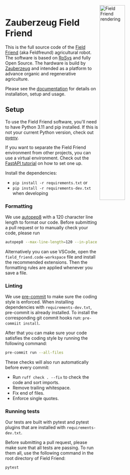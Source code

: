 <img src="https://github.com/zauberzeug/field_friend/raw/main/assets/field_friend.webp"  alt="Field Friend rendering" width="40%" align="right" />

# Zauberzeug Field Friend

This is the full source code of the [Field Friend](http://feldfreund.de) (aka Feldfreund) agricultural robot.
The software is based on [RoSys](https://rosys.io) and fully Open Source.
The hardware is build by [Zauberzeug](http://zauberzeug.com) and intended as a platform to advance organic and regenerative agriculture.

Please see the [documentation](https://docs.feldfreund.de) for details on installation, setup and usage.

## Setup

To use the Field Friend software, you'll need to have Python 3.11 and pip installed.
If this is not your current Python version, check out [pyenv](https://github.com/pyenv/pyenv).

If you want to separate the Field Friend environment from other projects, you can use a virtual environment.
Check out the [FastAPI tutorial](https://fastapi.tiangolo.com/virtual-environments/) on how to set one up.

Install the dependencies:

- `pip install -r requirements.txt` or
- `pip install -r requirements-dev.txt` when developing

### Formatting

We use [autopep8](https://github.com/hhatto/autopep8) with a 120 character line length to format our code.
Before submitting a pull request or to manually check your code, please run

```bash
autopep8 --max-line-length=120 --in-place --recursive .
```

Alternatively you can use VSCode, open the `field_friend.code-workspace` file and install the recommended extensions.
Then the formatting rules are applied whenever you save a file.

### Linting

We use [pre-commit](https://github.com/pre-commit/pre-commit) to make sure the coding style is enforced.
When installing dependencies with `requirements-dev.txt`, pre-commit is already installed.
To install the corresponding git commit hooks run: `pre-commiit install`.

After that you can make sure your code satisfies the coding style by running the following command:

```bash
pre-commit run --all-files
```

These checks will also run automatically before every commit:

- Run `ruff check . --fix` to check the code and sort imports.
- Remove trailing whitespace.
- Fix end of files.
- Enforce single quotes.

### Running tests

Our tests are built with pytest and pytest plugins that are installed with `requirements-dev.txt`.

Before submitting a pull request, please make sure that all tests are passing.
To run them all, use the following command in the root directory of Field Friend:

```bash
pytest
```
